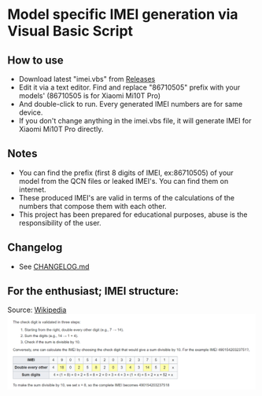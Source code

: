 # Model specific IMEI generation via Visual Basic Script  
  
## How to use  
- Download latest "imei.vbs" from [Releases](https://github.com/symbuzzer/vbs-model-specific-imei/releases)  
- Edit it via a text editor. Find and replace "86710505" prefix with your models'  (86710505 is for Xiaomi Mi10T Pro)  
- And double-click to run. Every generated IMEI numbers are for same device.  
- If you don't change anything in the imei.vbs file, it will generate IMEI for Xiaomi Mi10T Pro directly.  
  
## Notes   
- You can find the prefix (first 8 digits of IMEI, ex:86710505) of your model from the QCN files or leaked IMEI's. You can find them on internet.  
- These produced IMEI's are valid in terms of the calculations of the numbers that compose them with each other.  
- This project has been prepared for educational purposes, abuse is the responsibility of the user.  
  
## Changelog    
- See [CHANGELOG.md](https://github.com/symbuzzer/vbs-model-specific-imei/blob/main/CHANGELOG.md)
  
## For the enthusiast; IMEI structure:  
Source: [Wikipedia](https://en.wikipedia.org/wiki/International_Mobile_Equipment_Identity)
![](https://github.com/symbuzzer/vbs-model-specific-imei/blob/main/imei_structure_wikipedia_ss.png?raw=true)
